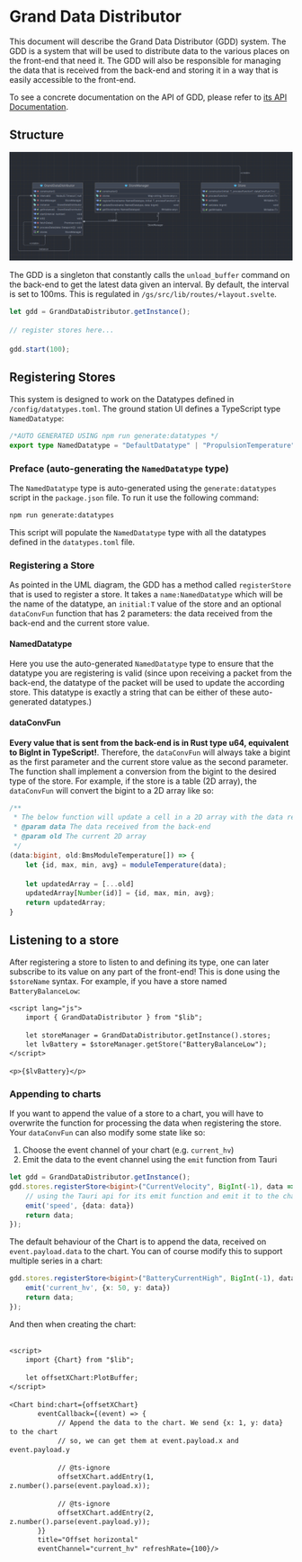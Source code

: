 # Grand Data Distributor

This document will describe the Grand Data Distributor (GDD) system. The GDD is a system that will be used to distribute
data to the various places on the front-end that need it. The GDD will also be responsible for managing the data that is
received from the back-end and storing it in a way that is easily accessible to the front-end.

To see a concrete documentation on the API of GDD, please refer to [its  API Documentation](./api/apiGDD.md).

## Structure

![UML Diagram of GDD](gddUml.png)

The GDD is a singleton that constantly calls the `unload_buffer` command on the back-end to get the latest data given an 
interval. By default, the interval is set to 100ms. This is regulated in `/gs/src/lib/routes/+layout.svelte`.

```typescript
let gdd = GrandDataDistributor.getInstance();

// register stores here...

gdd.start(100);
```

## Registering Stores

This system is designed to work on the Datatypes defined in `/config/datatypes.toml`. The ground station UI defines a 
TypeScript type `NamedDatatype`:

```typescript
/*AUTO GENERATED USING npm run generate:datatypes */
export type NamedDatatype = "DefaultDatatype" | "PropulsionTemperature" | "LevitationTemperature" //...;
```

### Preface (auto-generating the `NamedDatatype` type)

The `NamedDatatype` type is auto-generated using the `generate:datatypes` script in the `package.json` file. To run it
use the following command:

```bash
npm run generate:datatypes
```

This script will populate the `NamedDatatype` type with all the datatypes defined in the `datatypes.toml` file.

### Registering a Store

As pointed in the UML diagram, the GDD has a method called `registerStore` that is used to register a store. It takes a
`name:NamedDatatype` which will be the name of the datatype, an `initial:T` value of the store and an optional 
`dataConvFun` function that has 2 parameters: the data received from the back-end and the current store value.

#### NamedDatatype
Here you use the auto-generated `NamedDatatype` type to ensure that the datatype you are registering is valid (since upon 
receiving a packet from the back-end, the datatype of the packet will be used to update the according store. This datatype 
is exactly a string that can be either of these auto-generated
datatypes.)

#### dataConvFun

**Every value that is sent from the back-end is in Rust type u64, equivalent to BigInt in TypeScript!**. Therefore, the
`dataConvFun` will always take a bigint as the first parameter and the current store value as the second parameter. The
function shall implement a conversion from the bigint to the desired type of the store. For example, if the store is a
table (2D array), the `dataConvFun` will convert the bigint to a 2D array like so:

```typescript
/**
 * The below function will update a cell in a 2D array with the data received from the back-end.
 * @param data The data received from the back-end
 * @param old The current 2D array
 */
(data:bigint, old:BmsModuleTemperature[]) => {
    let {id, max, min, avg} = moduleTemperature(data);

    let updatedArray = [...old]
    updatedArray[Number(id)] = {id, max, min, avg};
    return updatedArray;
}
```

## Listening to a store

After registering a store to listen to and defining its type, one can later subscribe to its value on any part of the 
front-end! This is done using the `$storeName` syntax. For example, if you have a store named `BatteryBalanceLow`:

```sveltehtml
<script lang="js">
    import { GrandDataDistributor } from "$lib";
    
    let storeManager = GrandDataDistributor.getInstance().stores;
    let lvBattery = $storeManager.getStore("BatteryBalanceLow");
</script>

<p>{$lvBattery}</p>
```

### Appending to charts

If you want to append the value of a store to a chart, you will have to overwrite the function for processing the data
when registering the store. Your `dataConvFun` can also modify some state like so:

1. Choose the event channel of your chart (e.g. `current_hv`)
2. Emit the data to the event channel using the `emit` function from Tauri

```typescript
let gdd = GrandDataDistributor.getInstance();
gdd.stores.registerStore<bigint>("CurrentVelocity", BigInt(-1), data => {
    // using the Tauri api for its emit function and emit it to the chart over the event channel
    emit('speed', {data: data})
    return data;
});
```

The default behaviour of the Chart is to append the data, received on `event.payload.data` to the chart. You can of 
course modify this to support multiple series in a chart:

```typescript
gdd.stores.registerStore<bigint>("BatteryCurrentHigh", BigInt(-1), data => {
    emit('current_hv', {x: 50, y: data})
    return data;
});
```

And then when creating the chart:

```sveltehtml

<script>
    import {Chart} from "$lib";
    
    let offsetXChart:PlotBuffer;
</script>

<Chart bind:chart={offsetXChart}
       eventCallback={(event) => {
            // Append the data to the chart. We send {x: 1, y: data} to the chart
            // so, we can get them at event.payload.x and event.payload.y 
            
            // @ts-ignore
            offsetXChart.addEntry(1, z.number().parse(event.payload.x));
    
            // @ts-ignore
            offsetXChart.addEntry(2, z.number().parse(event.payload.y));
       }}
       title="Offset horizontal"
       eventChannel="current_hv" refreshRate={100}/>
```
